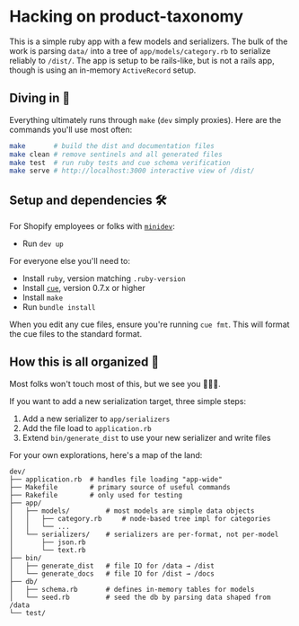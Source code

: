 # Hacking on product-taxonomy

This is a simple ruby app with a few models and serializers. The bulk of the work is parsing `data/` into a tree of `app/models/category.rb` to serialize reliably to `/dist/`. The app is setup to be rails-like, but  is not a rails app, though is using an in-memory `ActiveRecord` setup.

## Diving in 🤿

Everything ultimately runs through `make` (`dev` simply proxies). Here are the commands you'll use most often:

```sh
make       # build the dist and documentation files
make clean # remove sentinels and all generated files
make test  # run ruby tests and cue schema verification
make serve # http://localhost:3000 interactive view of /dist/
```

## Setup and dependencies 🛠️

For Shopify employees or folks with [`minidev`](https://github.com/burke/minidev):
- Run `dev up`

For everyone else you'll need to:
- Install `ruby`, version matching `.ruby-version`
- Install [`cue`](https://github.com/cue-lang/cue?tab=readme-ov-file#download-and-install), version 0.7.x or higher
- Install `make`
- Run `bundle install`

When you edit any cue files, ensure you're running `cue fmt`. This will format the cue files to the standard format.

## How this is all organized 📂

Most folks won't touch most of this, but we see you 👩🏼‍💻.

If you want to add a new serialization target, three simple steps:
1. Add a new serializer to `app/serializers`
2. Add the file load to `application.rb`
3. Extend `bin/generate_dist` to use your new serializer and write files

For your own explorations, here's a map of the land:

```
dev/
├── application.rb  # handles file loading "app-wide"
├── Makefile        # primary source of useful commands
├── Rakefile        # only used for testing
├── app/
│   ├── models/         # most models are simple data objects
│   │   ├── category.rb     # node-based tree impl for categories
│   │   └── ...
│   └── serializers/    # serializers are per-format, not per-model
│       ├── json.rb
│       └── text.rb
├── bin/
│   ├── generate_dist   # file IO for /data → /dist
│   └── generate_docs   # file IO for /dist → /docs
├── db/
│   ├── schema.rb       # defines in-memory tables for models
│   └── seed.rb         # seed the db by parsing data shaped from /data
└── test/
```
